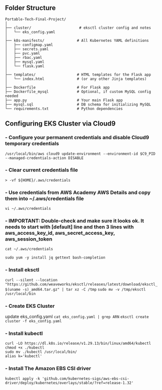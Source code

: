## Folder Structure
```
Portable-Tech-Final-Project/
│
├── cluster/                      # eksctl cluster config and notes
│   └── eks_config.yaml
│
├── k8s-manifests/               # All Kubernetes YAML definitions
│   ├── configmap.yaml
│   ├── secrets.yaml
│   ├── pvc.yaml
│   ├── rbac.yaml
│   ├── mysql.yaml
│   └── flask.yaml
│
├── templates/                   # HTML templates for the Flask app
│   └── index.html               # (or any other Jinja templates)
│
├── Dockerfile                   # For Flask app
├── Dockerfile_mysql             # Optional, if custom MySQL config needed
├── app.py                       # Your main Flask app
├── mysql.sql                    # DB schema for initializing MySQL
└── requirements.txt             # Python dependencies

```



## Configuring EKS Cluster via Cloud9

### - Configure your permanent credentials and disable Cloud9 temporary credentials
`/usr/local/bin/aws cloud9 update-environment --environment-id $C9_PID --managed-credentials-action DISABLE`

### - Clear current credentials file
`> -vf ${HOME}/.aws/credentials`

### - Use credentials from AWS Academy AWS Details and copy them into ~/.aws/credentials file
`vi ~/.aws/credentials` 

### - IMPORTANT: Double-check and make sure it looks ok. It needs to start with [default] line and then 3 lines with aws_access_key_id, aws_secret_access_key, aws_session_token
`cat ~/.aws/credentials `

`sudo yum -y install jq gettext bash-completion`

### - Install eksctl
`curl --silent --location "https://github.com/weaveworks/eksctl/releases/latest/download/eksctl_$(uname -s)_amd64.tar.gz" | tar xz -C /tmp`
`sudo mv -v /tmp/eksctl /usr/local/bin`

### - Create EKS Cluster
update eks_config.yaml
`cat eks_config.yaml | grep ARN`
`eksctl create cluster -f eks_config.yaml`

### - Install kubectl 
```
curl -LO https://dl.k8s.io/release/v1.29.13/bin/linux/amd64/kubectl
chmod +x ./kubectl
sudo mv ./kubectl /usr/local/bin/
alias k='kubectl'
```

### - Install The Amazon EBS CSI driver 
`kubectl apply -k 'github.com/kubernetes-sigs/aws-ebs-csi-driver/deploy/kubernetes/overlays/stable/?ref=release-1.32'`
